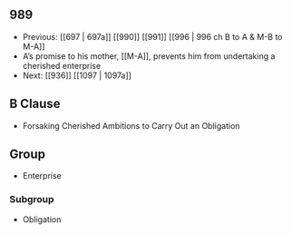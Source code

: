 ## 989
- Previous: [[697 | 697a]] [[990]] [[991]] [[996 | 996 ch B to A &amp; M-B to M-A]] 
- A’s promise to his mother, [[M-A]], prevents him from undertaking a cherished enterprise
- Next: [[936]] [[1097 | 1097a]] 

## B Clause
- Forsaking Cherished Ambitions to Carry Out an Obligation

## Group
- Enterprise

### Subgroup
- Obligation

